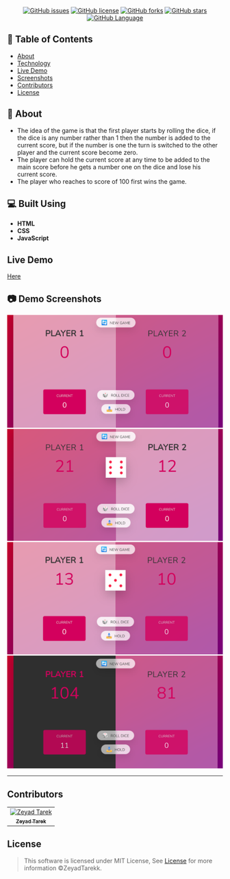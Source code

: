 <div align="center">

[![GitHub issues](https://img.shields.io/github/issues/ZeyadTarekk/Roll-Dice)](https://github.com/ZeyadTarekk/Roll-Dice/issues)
[![GitHub license](https://img.shields.io/github/license/ZeyadTarekk/Roll-Dice)](https://github.com/ZeyadTarekk/Roll-Dice/blob/master/LICENSE)
[![GitHub forks](https://img.shields.io/github/forks/ZeyadTarekk/Roll-Dice)](https://github.com/ZeyadTarekk/Roll-Dice/network/members)
[![GitHub stars](https://img.shields.io/github/stars/ZeyadTarekk/Roll-Dice)](https://github.com/ZeyadTarekk/Roll-Dice/stargazers)
[![GitHub Language](https://img.shields.io/github/languages/count/ZeyadTarekk/Roll-Dice)](https://github.com/ZeyadTarekk/Roll-Dice)

</div>

## 📝 Table of Contents

- [About](#about)
- [Technology](#tech)
- [Live Demo](#demo)
- [Screenshots](#Screenshots)
- [Contributors](#Contributors)
- [License](#license)

## 📙 About <a name = "about"></a>

- The idea of the game is that the first player starts by rolling the dice, if the dice is any number rather than 1 then the number is added to the current score, but if the number is one the turn is switched to the other player and the current score become zero.
- The player can hold the current score at any time to be added to the main score before he gets a number one on the dice and lose his current score.
- The player who reaches to score of 100 first wins the game.

## 💻 Built Using <a name = "tech"></a>

- **HTML**
- **CSS**
- **JavaScript**

## Live Demo <a name = "demo"></a>

<a href="https://ZeyadTarekk.github.io/Roll-Dice/" >Here</a>

## 📷 Demo Screenshots <a name = "Screenshots"></a>

<div align="center">
   <img src="Screenshots/initialScreen.png"></a>
   <img src="Screenshots/midGame.png"></a>
   <img src="Screenshots/midGame2.png"></a>
   <img src="Screenshots/winScreen.png"></a>

   <hr>
</div>

## Contributors <a name = "Contributors"></a>

<table>
  <tr>
    <td align="center">
    <a href="https://github.com/ZeyadTarekk" target="_black">
    <img src="https://avatars.githubusercontent.com/u/76125650?v=4" width="150px;" alt="Zeyad Tarek"/>
    <br />
    <sub><b>Zeyad Tarek</b></sub></a>
    </td>
  </tr>
 </table>

## License <a name = "license"></a>

> This software is licensed under MIT License, See [License](https://github.com/ZeyadTarekk/Roll-Dice/blob/main/LICENSE) for more information ©ZeyadTarekk.
